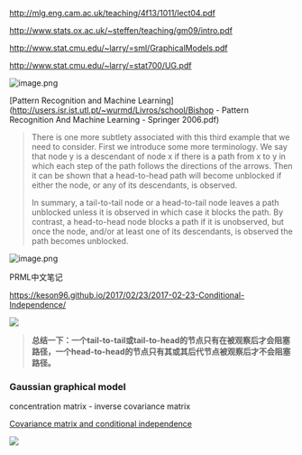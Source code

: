 http://mlg.eng.cam.ac.uk/teaching/4f13/1011/lect04.pdf

http://www.stats.ox.ac.uk/~steffen/teaching/gm09/intro.pdf

http://www.stat.cmu.edu/~larry/=sml/GraphicalModels.pdf

http://www.stat.cmu.edu/~larry/=stat700/UG.pdf



![image.png](https://i.loli.net/2020/01/16/2A85qDoBkvyrPZT.png)



[Pattern Recognition and Machine Learning](http://users.isr.ist.utl.pt/~wurmd/Livros/school/Bishop - Pattern Recognition And Machine Learning - Springer  2006.pdf)

> There is one more subtlety associated with this third example that we need to consider. First we introduce some more terminology. We say that node y is a descendant of node x if there is a path from x to y in which each step of the path follows the directions of the arrows. Then it can be shown that a head-to-head path will become unblocked if either the node, or any of its descendants, is observed.
>
> 
>
> In summary, a tail-to-tail node or a head-to-tail node leaves a path unblocked unless it is observed in which case it blocks the path. By contrast, a head-to-head node blocks a path if it is unobserved, but once the node, and/or at least one of its descendants, is observed the path becomes unblocked.



![image.png](https://i.loli.net/2020/01/16/gj6qBabXHhEAuIp.png)



PRML中文笔记

https://keson96.github.io/2017/02/23/2017-02-23-Conditional-Independence/





![](http://i.imgur.com/4hwGsGc.png)



> **总结一下：一个tail-to-tail或tail-to-head的节点只有在被观察后才会阻塞路径，一个head-to-head的节点只有其或其后代节点被观察后才不会阻塞路径。**



### Gaussian graphical model



concentration matrix - inverse covariance matrix

[Covariance matrix and conditional independence](https://stats.stackexchange.com/a/73730)



![](https://i.stack.imgur.com/NJ4gb.png)

